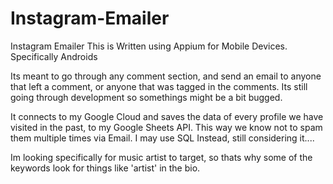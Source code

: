 # Instagram-Emailer
Instagram Emailer
This is Written using Appium for Mobile Devices. Specifically Androids

Its meant to go through any comment section, and send an email to anyone that left a comment, or anyone that was tagged in the comments. Its still going through development so somethings might be a bit bugged.

It connects to my Google Cloud and saves the data of every profile we have visited in the past, to my Google Sheets API. This way we know not to spam them multiple times via Email. I may use SQL Instead, still considering it....

Im looking specifically for music artist to target, so thats why some of the keywords look for things like 'artist' in the bio.
